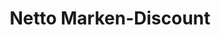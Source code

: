 ---
title: "Netto Marken-Discount"
url: /berlin/netto-marken-discount-weissenseer-weg/
shop: Supermarkt
---